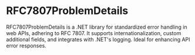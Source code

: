 # RFC7807ProblemDetails
RFC7807ProblemDetails is a .NET library for standardized error handling in web APIs, adhering to RFC 7807. It supports internationalization, custom additional fields, and integrates with .NET's logging. Ideal for enhancing API error responses.
